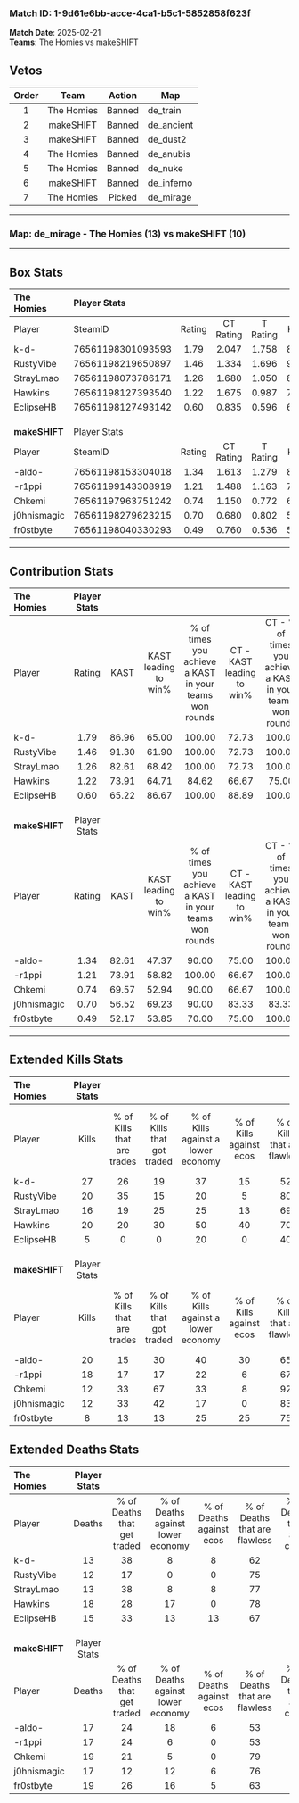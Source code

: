 ### Match ID: 1-9d61e6bb-acce-4ca1-b5c1-5852858f623f  
**Match Date**: 2025-02-21  
**Teams**: The Homies vs makeSHIFT  

## Vetos  

| Order | Team | Action | Map |
| :---: | :--: | :----: | --- |
| 1 | The Homies | Banned | de_train |
| 2 | makeSHIFT | Banned | de_ancient |
| 3 | makeSHIFT | Banned | de_dust2 |
| 4 | The Homies | Banned | de_anubis |
| 5 | The Homies | Banned | de_nuke |
| 6 | makeSHIFT | Banned | de_inferno |
| 7 | The Homies | Picked | de_mirage |

---  

### **Map**: de_mirage - The Homies (13) vs makeSHIFT (10)  
---  

## Box Stats  

| **The Homies** | Player Stats      |        |           |          |       |       |       |         |        |      |     |
| :- | :- | :-: | :-: | :-: | :-: | :-: | :-: | :-: | :-: | :-: | :-: |
| Player         | SteamID           | Rating | CT Rating | T Rating | KAST  |  ADR  | Kills | Assists | Deaths | K/D  | HS% |
| k-d-           | 76561198301093593 |  1.79  |   2.047   |  1.758   | 86.96 | 111.5 |  27   |    6    |   13   | 2.08 | 29  |
| RustyVibe      | 76561198219650897 |  1.46  |   1.334   |  1.696   | 91.30 | 75.5  |  20   |    4    |   12   | 1.67 | 20  |
| StrayLmao      | 76561198073786171 |  1.26  |   1.680   |  1.050   | 82.61 | 82.9  |  16   |    7    |   13   | 1.23 | 68  |
| Hawkins        | 76561198127393540 |  1.22  |   1.675   |  0.987   | 73.91 | 83.4  |  20   |    5    |   18   | 1.11 | 20  |
| EclipseHB      | 76561198127493142 |  0.60  |   0.835   |  0.596   | 65.22 | 51.0  |   5   |   13    |   15   | 0.33 | 40  |
|                |                   |        |           |          |       |       |       |         |        |      |     |
|                |                   |        |           |          |       |       |       |         |        |      |     |
|                |                   |        |           |          |       |       |       |         |        |      |     |
| **makeSHIFT**  | Player Stats      |        |           |          |       |       |       |         |        |      |     |
| Player         | SteamID           | Rating | CT Rating | T Rating | KAST  |  ADR  | Kills | Assists | Deaths | K/D  | HS% |
| -aldo-         | 76561198153304018 |  1.34  |   1.613   |  1.279   | 82.61 | 94.5  |  20   |    3    |   17   | 1.18 | 20  |
| -r1ppi         | 76561199143308919 |  1.21  |   1.488   |  1.163   | 73.91 | 95.4  |  18   |    6    |   17   | 1.06 | 61  |
| Chkemi         | 76561197963751242 |  0.74  |   1.150   |  0.772   | 69.57 | 49.4  |  12   |    1    |   19   | 0.63 | 50  |
| j0hnismagic    | 76561198279623215 |  0.70  |   0.680   |  0.802   | 56.52 | 49.2  |  12   |    2    |   17   | 0.71 | 16  |
| fr0stbyte      | 76561198040330293 |  0.49  |   0.760   |  0.536   | 52.17 | 53.2  |   8   |    5    |   19   | 0.42 | 50  |
---  

## Contribution Stats  

| **The Homies** | Player Stats |       |                      |                                                        |                           |                                                             |                          |                                                            |
| :- | :-: | :-: | :-: | :-: | :-: | :-: | :-: | :-: |
| Player         |    Rating    | KAST  | KAST leading to win% | % of times you achieve a KAST in your teams won rounds | CT - KAST leading to win% | CT - % of times you achieve a KAST in your teams won rounds | T - KAST leading to win% | T - % of times you achieve a KAST in your teams won rounds |
| k-d-           |     1.79     | 86.96 |        65.00         |                         100.00                         |           72.73           |                           100.00                            |          55.56           |                           100.00                           |
| RustyVibe      |     1.46     | 91.30 |        61.90         |                         100.00                         |           72.73           |                           100.00                            |          50.00           |                           100.00                           |
| StrayLmao      |     1.26     | 82.61 |        68.42         |                         100.00                         |           72.73           |                           100.00                            |          62.50           |                           100.00                           |
| Hawkins        |     1.22     | 73.91 |        64.71         |                         84.62                          |           66.67           |                            75.00                            |          62.50           |                           100.00                           |
| EclipseHB      |     0.60     | 65.22 |        86.67         |                         100.00                         |           88.89           |                           100.00                            |          83.33           |                           100.00                           |
|                |              |       |                      |                                                        |                           |                                                             |                          |                                                            |
|                |              |       |                      |                                                        |                           |                                                             |                          |                                                            |
|                |              |       |                      |                                                        |                           |                                                             |                          |                                                            |
| **makeSHIFT**  | Player Stats |       |                      |                                                        |                           |                                                             |                          |                                                            |
| Player         |    Rating    | KAST  | KAST leading to win% | % of times you achieve a KAST in your teams won rounds | CT - KAST leading to win% | CT - % of times you achieve a KAST in your teams won rounds | T - KAST leading to win% | T - % of times you achieve a KAST in your teams won rounds |
| -aldo-         |     1.34     | 82.61 |        47.37         |                         90.00                          |           75.00           |                           100.00                            |          27.27           |                           75.00                            |
| -r1ppi         |     1.21     | 73.91 |        58.82         |                         100.00                         |           66.67           |                           100.00                            |          50.00           |                           100.00                           |
| Chkemi         |     0.74     | 69.57 |        52.94         |                         90.00                          |           66.67           |                           100.00                            |          37.50           |                           75.00                            |
| j0hnismagic    |     0.70     | 56.52 |        69.23         |                         90.00                          |           83.33           |                            83.33                            |          57.14           |                           100.00                           |
| fr0stbyte      |     0.49     | 52.17 |        53.85         |                         70.00                          |           75.00           |                           100.00                            |          20.00           |                           25.00                            |
---  

## Extended Kills Stats  

| **The Homies** | Player Stats |                            |                            |                                    |                         |                              |                                 |                                       |                    |           |
| :- | :-: | :-: | :-: | :-: | :-: | :-: | :-: | :-: | :-: | :-: |
| Player         |    Kills     | % of Kills that are trades | % of Kills that got traded | % of Kills against a lower economy | % of Kills against ecos | % of Kills that are flawless | % of Kills that are close duels | % of Kills that are assisted by flash | Pistol Round Kills | AWP Kills |
| k-d-           |      27      |             26             |             19             |                 37                 |           15            |              52              |                4                |                   7                   |         2          |     0     |
| RustyVibe      |      20      |             35             |             15             |                 20                 |            5            |              80              |                5                |                   0                   |         1          |    13     |
| StrayLmao      |      16      |             19             |             25             |                 25                 |           13            |              69              |                6                |                  25                   |         0          |     0     |
| Hawkins        |      20      |             20             |             30             |                 50                 |           40            |              70              |               10                |                  10                   |         0          |     1     |
| EclipseHB      |      5       |             0              |             0              |                 20                 |            0            |              40              |                0                |                   0                   |         0          |     0     |
|                |              |                            |                            |                                    |                         |                              |                                 |                                       |                    |           |
|                |              |                            |                            |                                    |                         |                              |                                 |                                       |                    |           |
|                |              |                            |                            |                                    |                         |                              |                                 |                                       |                    |           |
| **makeSHIFT**  | Player Stats |                            |                            |                                    |                         |                              |                                 |                                       |                    |           |
| Player         |    Kills     | % of Kills that are trades | % of Kills that got traded | % of Kills against a lower economy | % of Kills against ecos | % of Kills that are flawless | % of Kills that are close duels | % of Kills that are assisted by flash | Pistol Round Kills | AWP Kills |
| -aldo-         |      20      |             15             |             30             |                 40                 |           30            |              65              |               10                |                   0                   |         0          |     0     |
| -r1ppi         |      18      |             17             |             17             |                 22                 |            6            |              67              |                0                |                   6                   |         6          |     0     |
| Chkemi         |      12      |             33             |             67             |                 33                 |            8            |              92              |                8                |                   0                   |         2          |     0     |
| j0hnismagic    |      12      |             33             |             42             |                 17                 |            0            |              83              |                0                |                   0                   |         1          |     8     |
| fr0stbyte      |      8       |             13             |             13             |                 25                 |           25            |              75              |                0                |                   0                   |         1          |     0     |
## Extended Deaths Stats  

| **The Homies** | Player Stats |                             |                                   |                          |                               |                            |                           |               |
| :- | :-: | :-: | :-: | :-: | :-: | :-: | :-: | :-: |
| Player         |    Deaths    | % of Deaths that get traded | % of Deaths against lower economy | % of Deaths against ecos | % of Deaths that are flawless | % of Deaths that are close | % of Deaths while blinded | Deaths to AWP |
| k-d-           |      13      |             38              |                 8                 |            8             |              62               |             8              |             0             |       2       |
| RustyVibe      |      12      |             17              |                 0                 |            0             |              75               |             0              |             0             |       1       |
| StrayLmao      |      13      |             38              |                 8                 |            8             |              77               |             8              |             0             |       2       |
| Hawkins        |      18      |             28              |                17                 |            0             |              78               |             0              |             6             |       1       |
| EclipseHB      |      15      |             33              |                13                 |            13            |              67               |             7              |             0             |       2       |
|                |              |                             |                                   |                          |                               |                            |                           |               |
|                |              |                             |                                   |                          |                               |                            |                           |               |
|                |              |                             |                                   |                          |                               |                            |                           |               |
| **makeSHIFT**  | Player Stats |                             |                                   |                          |                               |                            |                           |               |
| Player         |    Deaths    | % of Deaths that get traded | % of Deaths against lower economy | % of Deaths against ecos | % of Deaths that are flawless | % of Deaths that are close | % of Deaths while blinded | Deaths to AWP |
| -aldo-         |      17      |             24              |                18                 |            6             |              53               |             6              |             6             |       3       |
| -r1ppi         |      17      |             24              |                 6                 |            0             |              53               |             12             |             0             |       5       |
| Chkemi         |      19      |             21              |                 5                 |            0             |              79               |             0              |            16             |       3       |
| j0hnismagic    |      17      |             12              |                12                 |            6             |              76               |             0              |            12             |       1       |
| fr0stbyte      |      19      |             26              |                16                 |            5             |              63               |             11             |            11             |       2       |
